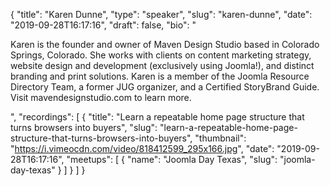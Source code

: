 {
  "title": "Karen Dunne",
  "type": "speaker",
  "slug": "karen-dunne",
  "date": "2019-09-28T16:17:16",
  "draft": false,
  "bio": "<p>Karen is the founder and owner of Maven Design Studio based in Colorado Springs, Colorado. She works with clients on content marketing strategy, website design and development (exclusively using Joomla!), and distinct branding and print solutions. Karen is a member of the Joomla Resource Directory Team, a former JUG organizer, and a Certified StoryBrand Guide. Visit mavendesignstudio.com to learn more.</p>",
  "recordings": [
    {
      "title": "Learn a repeatable home page structure that turns browsers into buyers",
      "slug": "learn-a-repeatable-home-page-structure-that-turns-browsers-into-buyers",
      "thumbnail": "https://i.vimeocdn.com/video/818412599_295x166.jpg",
      "date": "2019-09-28T16:17:16",
      "meetups": [
        {
          "name": "Joomla Day Texas",
          "slug": "joomla-day-texas"
        }
      ]
    }
  ]
}